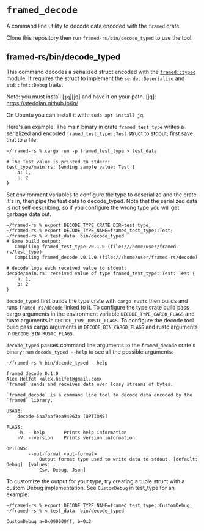 # `framed_decode`

A command line utility to decode data encoded with the `framed` crate.

Clone this repository then run `framed-rs/bin/decode_typed` to use the tool.

## framed-rs/bin/decode_typed

This command decodes a serialized struct encoded with the
[`framed::typed`][typed] module. It requires the struct to implement
the `serde::Deserialize` and `std::fmt::Debug` traits.

[typed]: https://docs.rs/framed/*/framed/typed/index.html

Note: you must install [`jq`][jq] and have it on your path.
[jq]: https://stedolan.github.io/jq/

On Ubuntu you can install it with: `sudo apt install jq`.

Here's an example. The main binary in crate `framed_test_type` writes
a serialized and encoded `framed_test_type::Test` struct to stdout;
first save that to a file:

```text
~/framed-rs % cargo run -p framed_test_type > test_data

# The Test value is printed to stderr:
test_type/main.rs: Sending sample value: Test {
    a: 1,
    b: 2
}
```

Set environment variables to configure the type to deserialize and the
crate it's in, then pipe the test data to decode_typed. Note that the
serialized data is not self describing, so if you configure the wrong
type you will get garbage data out.

```text
~/framed-rs % export DECODE_TYPE_CRATE_DIR=test_type;
~/framed-rs % export DECODE_TYPE_NAME=framed_test_type::Test;
~/framed-rs % < test_data  bin/decode_typed
# Some build output:
   Compiling framed_test_type v0.1.0 (file:///home/user/framed-rs/test_type)
   Compiling framed_decode v0.1.0 (file:///home/user/framed-rs/decode)

# decode logs each received value to stdout:
decode/main.rs: received value of type framed_test_type::Test: Test {
    a: 1,
    b: 2
}
```

`decode_typed` first builds the type crate with `cargo rustc` then
builds and runs `framed-rs/decode` linked to it. To configure the type
crate build pass cargo arguments in the environment variable
`DECODE_TYPE_CARGO_FLAGS` and rustc arguments in
`DECODE_TYPE_RUSTC_FLAGS`. To configure the decode tool build pass
cargo arguments in `DECODE_BIN_CARGO_FLAGS` and rustc arguments in
`DECODE_BIN_RUSTC_FLAGS`.

`decode_typed` passes command line arguments to the `framed_decode`
crate's binary; run `decode_typed --help` to see all the possible arguments:

```text
~/framed-rs % bin/decode_typed --help

framed_decode 0.1.0
Alex Helfet <alex.helfet@gmail.com>
`framed` sends and receives data over lossy streams of bytes.

`framed_decode` is a command line tool to decode data encoded by the `framed` library.

USAGE:
    decode-5aa7aaf9ea94963a [OPTIONS]

FLAGS:
    -h, --help       Prints help information
    -V, --version    Prints version information

OPTIONS:
        --out-format <out-format>
            Output format type used to write data to stdout. [default: Debug]  [values:
            Csv, Debug, Json]
```

To customize the output for your type, try creating a tuple struct
with a custom Debug implementation. See `CustomDebug` in test_type for
an example:

```text
~/framed-rs % export DECODE_TYPE_NAME=framed_test_type::CustomDebug;
~/framed-rs % < test_data  bin/decode_typed

CustomDebug a=0x000000ff, b=0x2
```
